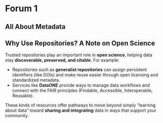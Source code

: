 # Forum 1

## All About Metadata


## Why Use Repositories? A Note on Open Science

Trusted repositories play an important role in **open science**, helping data stay **discoverable, preserved, and citable**. For example:  
- Repositories such as **generalist repositories** can assign persistent identifiers (like DOIs) and make reuse easier through open licensing and standardized metadata.  
- Services like **DataONE** provide ways to manage data workflows and connect with the FAIR principles (Findable, Accessible, Interoperable, Reusable).  

These kinds of resources offer pathways to move beyond simply “learning about data” toward **sharing and integrating** data in ways that support your community.  
